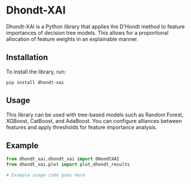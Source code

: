
# Dhondt-XAI

Dhondt-XAI is a Python library that applies the D'Hondt method to feature importances of decision tree models.
This allows for a proportional allocation of feature weights in an explainable manner.

## Installation
To install the library, run:
```
pip install dhondt-xai
```

## Usage
This library can be used with tree-based models such as Random Forest, XGBoost, CatBoost, and AdaBoost. You can
configure alliances between features and apply thresholds for feature importance analysis.

## Example
```python
from dhondt_xai.dhondt_xai import DHondtXAI
from dhondt_xai.plot import plot_dhondt_results

# Example usage code goes here
```
